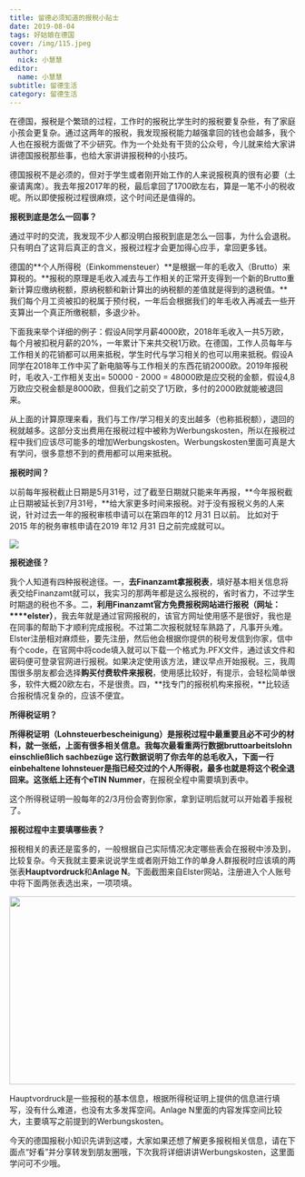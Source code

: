 ```yaml
---
title: 留德必须知道的报税小贴士
date: 2019-08-04
tags: 好姑娘在德国
cover: /img/115.jpeg
author: 
  nick: 小慧慧
editor: 
  name: 小慧慧
subtitle: 留德生活
category: 留德生活
---
```




在德国，报税是个繁琐的过程，工作时的报税比学生时的报税要复杂些，有了家庭小孩会更复杂。通过这两年的报税，我发现报税能力越强拿回的钱也会越多，我个人也在报税方面做了不少研究。作为一个处处有干货的公众号，今儿就来给大家讲讲德国报税那些事，也给大家讲讲报税种的小技巧。



德国报税不是必须的，但对于学生或者刚开始工作的人来说报税真的很有必要（土豪请离席）。我去年报2017年的税，最后拿回了1700欧左右，算是一笔不小的税收呢。所以即使报税过程很麻烦，这个时间还是值得的。


**报税到底是怎么一回事？**



通过平时的交流，我发现不少人都没明白报税到底是怎么一回事，为什么会退税。只有明白了这背后真正的含义，报税过程才会更加得心应手，拿回更多钱。



德国的**个人所得税（Einkommensteuer）**是根据一年的毛收入（Brutto）来算税的。**报税的原理是毛收入减去与工作相关的正常开支得到一个新的Brutto重新计算应缴纳税额，原纳税额和新计算出的纳税额的差值就是得到的退税值。**我们每个月工资被扣的税属于预付税，一年后会根据我们的年毛收入再减去一些开支算出一个真正所缴税额，多退少补。



下面我来举个详细的例子：假设A同学月薪4000欧，2018年毛收入一共5万欧，每个月被扣税月薪的20%，一年累计下来共交税1万欧。在德国，工作人员每年与工作相关的花销都可以用来抵税，学生时代与学习相关的也可以用来抵税。假设A同学在2018年工作中买了新电脑等与工作相关的东西花销2000欧。2019年报税时，毛收入-工作相关支出= 50000 - 2000 = 48000欧是应交税的金额，假设4,8万欧应交税金额是8000欧，但我们之前交了1万欧，多付的2000欧就能被退回来。



从上面的计算原理来看，我们与工作/学习相关的支出越多（也称抵税额），退回的税就越多。这部分支出费用在报税过程中被称为Werbungskosten，所以在报税过程中我们应该尽可能多的增加Werbungskosten。Werbungskosten里面可真是大有学问，很多意想不到的费用都可以用来抵税。



**报税时间？**



以前每年报税截止日期是5月31号，过了截至日期就只能来年再报，**今年报税截止日期被延长到7月31号，**给大家更多时间来报税。对于没有报税义务的人来说，针对过去一年的报税审核申请可以在第四年的12 月31 日以前。 比如对于2015 年的税务审核申请在2019 年12 月31 日之前完成就可以。



<img src="https://mmbiz.qpic.cn/mmbiz_png/rW3MWnUicJ7d9ry5fxfbibTI4wT3k9icYJBmX1D7AgFbQkib6g1ABib6CjptyotQRx9hS740d1SicSTJWQdKk7Lfk9IQ/640?wx_fmt=png" data-type="png" data-w="836" style=""/>



**报税途径？**



我个人知道有四种报税途径。一，**去Finanzamt拿报税表**，填好基本相关信息将表交给Finanzamt就可以，我实习的那两年都是这么报税的，省时省力，不过学生时期退的税也不多。二，**利用Finanzamt官方免费报税网站进行报税（网址：****elster）**，我去年就是通过官网报税的，该官方网址使用感不是很好，我也是在同事的帮助下才顺利完成报税。不过第二次报税就轻车熟路了，凡事开头难。Elster注册相对麻烦些，要先注册，然后他会根据你提供的税号发信到你家，信中有个code，在官网中将code填入就可以下载一个格式为.PFX文件，通过该文件和密码便可登录官网进行报税。如果决定使用该方法，建议早点开始报税。三，我周围很多朋友都会选择**购买付费软件来报税**，使用感比较好，有提示，会轻松简单很多，软件大概20欧左右，不是很贵。四，**找专门的报税机构来报税，**比较适合报税情况复杂的，应该不便宜。





**所得税证明？**



**所得税证明（Lohnsteuerbescheinigung）**是报税过程中最重要且必不可少的材料，就一张纸，上面有很多相关信息。我每次最看重两行数据bruttoarbeitslohn einschließlich sachbezüge 这行数据说明了你去年的总毛收入，下面一行einbehaltene lohnsteuer是指已经交过的个人所得税，最多也就是将这个税全退回来。这张纸上还有个**eTIN Nummer**，在报税全程中需要填到表中。



这个所得税证明一般每年的2/3月份会寄到你家，拿到证明后就可以开始着手报税了。



**报税过程中主要填哪些表？**



报税相关的表还是蛮多的，一般根据自己实际情况决定哪些表会在报税中涉及到，比较复杂。今天我就主要来说说学生或者刚开始工作的单身人群报税时应该填的两张表**Hauptvordruck**和**Anlage N**。下面截图来自Elster网站，注册进入个人账号中将下面两张表选出来，一项项填。



<img class="rich_pages" data-copyright="0" data-cropselx1="0" data-cropselx2="540" data-cropsely1="0" data-cropsely2="331" data-ratio="0.613031914893617" data-s="300,640" src="https://mmbiz.qpic.cn/mmbiz_jpg/rW3MWnUicJ7cZA2qESsmVNpnmqhjAHS1wFMMIHF9kFiaVIu2YxysfiaK6icPPluUAUZvMKIeY04N0AAkkicuibaJvA8g/640?wx_fmt=jpeg" data-type="jpeg" data-w="752" style="width: 540px;height: 331px;"/>



Hauptvordruck是一些报税的基本信息，根据所得税证明上提供的信息进行填写，没有什么难道，也没有太多发挥空间。Anlage N里面的内容发挥空间比较大，主要填写之前提到的Werbungskosten。



今天的德国报税小知识先讲到这喽，大家如果还想了解更多报税相关信息，请在下面点“好看”并分享转发到朋友圈哦，下次我将详细讲讲Werbungskosten，这里面学问可不少哦。

